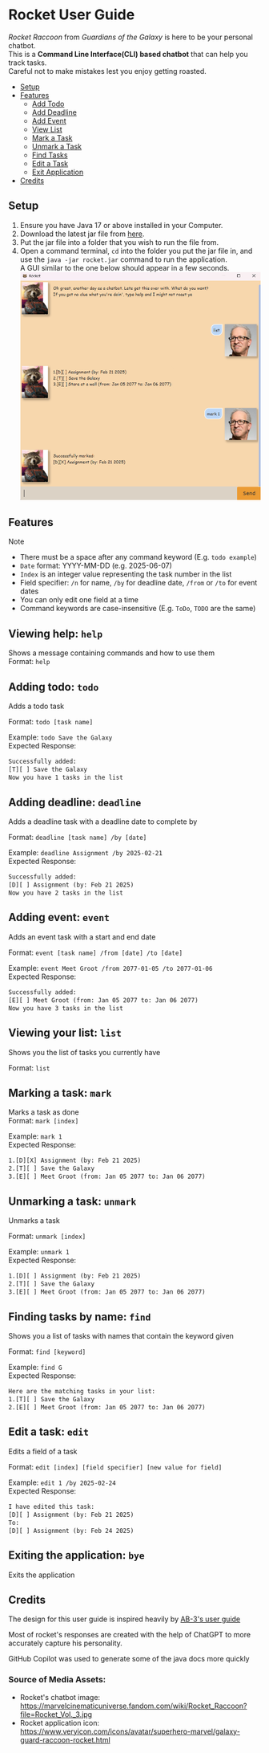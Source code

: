 # Rocket User Guide
*Rocket Raccoon* from *Guardians of the Galaxy* is here to be your personal chatbot.   
This is a **Command Line Interface(CLI) based chatbot** that can help you track tasks.  
Careful not to make mistakes lest you enjoy getting roasted.

- [Setup](#setup)
- [Features](#features)
  * [Add Todo](#adding-todo-todo)
  * [Add Deadline](#adding-deadline-deadline)
  * [Add Event](#adding-event-event)
  * [View List](#viewing-your-list-list)
  * [Mark a Task](#marking-a-task-mark)
  * [Unmark a Task](#unmarking-a-task-unmark)
  * [Find Tasks](#finding-tasks-by-name-find)
  * [Edit a Task](#edit-a-task-edit)
  * [Exit Application](#exiting-the-application-bye)
- [Credits](#credits)

## Setup
1. Ensure you have Java 17 or above installed in your Computer.
2. Download the latest jar file from [here](https://github.com/KimHan01/ip/releases).
3. Put the jar file into a folder that you wish to run the file from.
4. Open a command terminal, `cd` into the folder you put the jar file in,
   and use the `java -jar rocket.jar` command to run the application.  
   A GUI similar to the one below should appear in a few seconds.  
   ![Ui.png](Ui.png)

## Features
> [!NOTE]
> * There must be a space after any command keyword (E.g. `todo example`)  
> * `Date` format: YYYY-MM-DD (e.g. 2025-06-07)  
> * `Index` is an integer value representing the task number in the list  
> * Field specifier: `/n` for name, `/by` for deadline date, `/from` or `/to` for event dates
> * You can only edit one field at a time
> * Command keywords are case-insensitive (E.g. `ToDo`, `TODO` are the same)

## Viewing help: `help`

Shows a message containing commands and how to use them  
Format: `help`

## Adding todo: `todo`

Adds a todo task  

Format: `todo [task name]`

Example: `todo Save the Galaxy`  
Expected Response:
```
Successfully added:
[T][ ] Save the Galaxy
Now you have 1 tasks in the list
```

## Adding deadline: `deadline`

Adds a deadline task with a deadline date to complete by  

Format: `deadline [task name] /by [date]`

Example: `deadline Assignment /by 2025-02-21`  
Expected Response:  
```
Successfully added:
[D][ ] Assignment (by: Feb 21 2025)
Now you have 2 tasks in the list
```

## Adding event: `event`

Adds an event task with a start and end date  

Format: `event [task name] /from [date] /to [date]`

Example: `event Meet Groot /from 2077-01-05 /to 2077-01-06`  
Expected Response:
```
Successfully added:
[E][ ] Meet Groot (from: Jan 05 2077 to: Jan 06 2077)
Now you have 3 tasks in the list
```

## Viewing your list: `list`

Shows you the list of tasks you currently have

Format: `list`

## Marking a task: `mark`

Marks a task as done  
Format: `mark [index]`

Example: `mark 1`  
Expected Response:
```
1.[D][X] Assignment (by: Feb 21 2025)
2.[T][ ] Save the Galaxy
3.[E][ ] Meet Groot (from: Jan 05 2077 to: Jan 06 2077)
```

## Unmarking a task: `unmark`

Unmarks a task  

Format: `unmark [index]`

Example: `unmark 1`  
Expected Response:
```
1.[D][ ] Assignment (by: Feb 21 2025)
2.[T][ ] Save the Galaxy
3.[E][ ] Meet Groot (from: Jan 05 2077 to: Jan 06 2077)
```

## Finding tasks by name: `find`

Shows you a list of tasks with names that contain the keyword given  

Format: `find [keyword]`

Example: `find G`  
Expected Response:
```
Here are the matching tasks in your list:
1.[T][ ] Save the Galaxy
2.[E][ ] Meet Groot (from: Jan 05 2077 to: Jan 06 2077)
```

## Edit a task: `edit`

Edits a field of a task  

Format: `edit [index] [field specifier] [new value for field]`

Example: `edit 1 /by 2025-02-24`  
Expected Response:
```
I have edited this task:
[D][ ] Assignment (by: Feb 21 2025)
To:
[D][ ] Assignment (by: Feb 24 2025)
```

## Exiting the application: `bye`

Exits the application

## Credits

The design for this user guide is inspired heavily by [AB-3's user guide](https://se-education.org/addressbook-level3/UserGuide.html)

Most of rocket's responses are created with the help of ChatGPT to more accurately capture his personality.

GitHub Copilot was used to generate some of the java docs more quickly

### Source of Media Assets:  
- Rocket's chatbot image:  
https://marvelcinematicuniverse.fandom.com/wiki/Rocket_Raccoon?file=Rocket_Vol._3.jpg
- Rocket application icon:   
https://www.veryicon.com/icons/avatar/superhero-marvel/galaxy-guard-raccoon-rocket.html